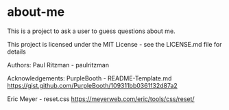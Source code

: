 # about-me
This is a project to ask a user to guess questions about me.

This project is licensed under the MIT License - see the LICENSE.md file for details

Authors:
Paul Ritzman - paulritzman

Acknowledgements:
PurpleBooth - README-Template.md
  https://gist.github.com/PurpleBooth/109311bb0361f32d87a2

Eric Meyer - reset.css
  https://meyerweb.com/eric/tools/css/reset/